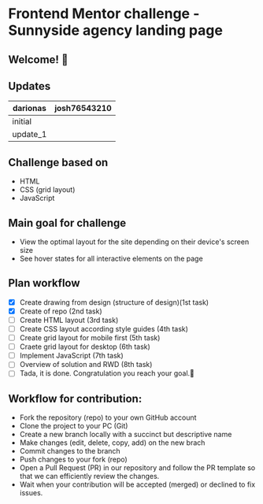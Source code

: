 # Frontend Mentor challenge - Sunnyside agency landing page

## Welcome! 👋

## Updates

| darionas | josh76543210 |
| -------- | ------------ |
| initial  |              |
| update_1 |              |

## Challenge based on

- HTML
- CSS (grid layout)
- JavaScript

## Main goal for challenge

- View the optimal layout for the site depending on their device's screen size
- See hover states for all interactive elements on the page

## Plan workflow

- [x] Create drawing from design (structure of design)(1st task)
- [x] Create of repo (2nd task)
- [ ] Create HTML layout (3rd task)
- [ ] Create CSS layout according style guides (4th task)
- [ ] Create grid layout for mobile first (5th task)
- [ ] Craete grid layout for desktop (6th task)
- [ ] Implement JavaScript (7th task)
- [ ] Overview of solution and RWD (8th task)
- [ ] Tada, it is done. Congratulation you reach your goal.🎉

## Workflow for contribution:

- Fork the repository (repo) to your own GitHub account
- Clone the project to your PC (Git)
- Create a new branch locally with a succinct but descriptive name
- Make changes (edit, delete, copy, add) on the new brach
- Commit changes to the branch
- Push changes to your fork (repo)
- Open a Pull Request (PR) in our repository and follow the PR template so that we can efficiently review the changes.
- Wait when your contribution will be accepted (merged) or declined to fix issues.
